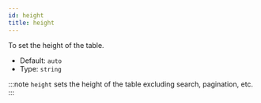 ```yaml
---
id: height
title: height 
---
```


To set the height of the table. 

 - Default: `auto`
 - Type: `string`
 
:::note
`height` sets the height of the table excluding search, pagination, etc.
:::

